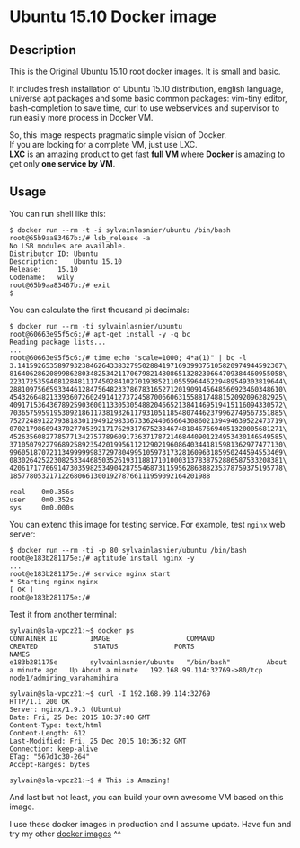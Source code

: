 Ubuntu 15.10 Docker image
=============================

Description
-----------

This is the Original Ubuntu 15.10 root docker images. It is small and basic.

It includes fresh installation of Ubuntu 15.10 distribution, english language, universe apt packages and some basic common packages: vim-tiny editor, bash-completion to save time, curl to use webservices and supervisor to run easily more process in Docker VM.  

So, this image respects pragmatic simple vision of Docker.  
If you are looking for a complete VM, just use LXC.  
**LXC** is an amazing product to get fast **full VM** where **Docker** is amazing to get only **one service by VM**.


Usage
-----

You can run shell like this:

    $ docker run --rm -t -i sylvainlasnier/ubuntu /bin/bash
    root@65b9aa83467b:/# lsb_release -a
    No LSB modules are available.
    Distributor ID:	Ubuntu
    Description:	Ubuntu 15.10
    Release:	15.10
    Codename:	wily
    root@65b9aa83467b:/# exit
    $

You can calculate the first thousand pi decimals:

    $ docker run --rm -ti sylvainlasnier/ubuntu
    root@60663e95f5c6:/# apt-get install -y -q bc
    Reading package lists...
    ...
    root@60663e95f5c6:/# time echo "scale=1000; 4*a(1)" | bc -l
    3.141592653589793238462643383279502884197169399375105820974944592307\
    81640628620899862803482534211706798214808651328230664709384460955058\
    22317253594081284811174502841027019385211055596446229489549303819644\
    28810975665933446128475648233786783165271201909145648566923460348610\
    45432664821339360726024914127372458700660631558817488152092096282925\
    40917153643678925903600113305305488204665213841469519415116094330572\
    70365759591953092186117381932611793105118548074462379962749567351885\
    75272489122793818301194912983367336244065664308602139494639522473719\
    07021798609437027705392171762931767523846748184676694051320005681271\
    45263560827785771342757789609173637178721468440901224953430146549585\
    37105079227968925892354201995611212902196086403441815981362977477130\
    99605187072113499999983729780499510597317328160963185950244594553469\
    08302642522308253344685035261931188171010003137838752886587533208381\
    42061717766914730359825349042875546873115956286388235378759375195778\
    18577805321712268066130019278766111959092164201988
    
    real	0m0.356s
    user	0m0.352s
    sys		0m0.000s

You can extend this image for testing service. For example, test `nginx` web server:
    
    $ docker run --rm -ti -p 80 sylvainlasnier/ubuntu /bin/bash
    root@e183b281175e:/# aptitude install nginx -y
    ...
    root@e183b281175e:/# service nginx start
    * Starting nginx nginx                                                        [ OK ] 
    root@e183b281175e:/#
    
Test it from another terminal:
  
    sylvain@sla-vpcz21:~$ docker ps
    CONTAINER ID        IMAGE                   COMMAND             CREATED              STATUS              PORTS                          NAMES
    e183b281175e        sylvainlasnier/ubuntu   "/bin/bash"         About a minute ago   Up About a minute   192.168.99.114:32769->80/tcp   node1/admiring_varahamihira
    
    sylvain@sla-vpcz21:~$ curl -I 192.168.99.114:32769
    HTTP/1.1 200 OK
    Server: nginx/1.9.3 (Ubuntu)
    Date: Fri, 25 Dec 2015 10:37:00 GMT
    Content-Type: text/html
    Content-Length: 612
    Last-Modified: Fri, 25 Dec 2015 10:36:32 GMT
    Connection: keep-alive
    ETag: "567d1c30-264"
    Accept-Ranges: bytes
    
    sylvain@sla-vpcz21:~$ # This is Amazing!
    

And last but not least, you can build your own awesome VM based on this image.

I use these docker images in production and I assume update.
Have fun and try my other [docker images](https://hub.docker.com/u/sylvainlasnier/) ^^
